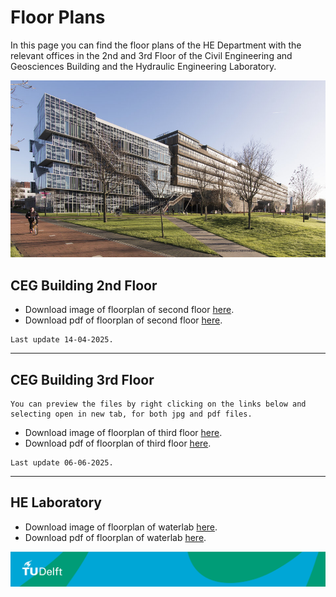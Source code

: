 <!-- <style>
.zoom {
  transition: transform .2s; /* Animation */
  width: 100%;
  height: auto;
  cursor: pointer; /* Set cursor to pointer by default */
  display: block; /* Center image */
  margin: auto;
}

.zoomed-in {
  transform: scale(1.75); /* Zoom in by 1.75x */
  cursor: url('https://upload.wikimedia.org/wikipedia/commons/0/0b/Magnifying_glass_icon.svg'), auto; /* Change cursor to magnifying glass */
}
</style>

<script>
document.addEventListener('DOMContentLoaded', function() {
  const images = document.querySelectorAll('.zoom');
  
  images.forEach(img => {
    img.addEventListener('click', () => {
      img.classList.toggle('zoomed-in');
    });
  });
});
</script> -->

# Floor Plans

In this page you can find the floor plans of the HE Department with the relevant offices in the 2nd and 3rd Floor of the Civil Engineering and Geosciences Building and the Hydraulic Engineering Laboratory.

![CiTG building](./Appendices/citg_building.jpg)


## CEG Building 2nd Floor

- Download image of floorplan of second floor [here](./Appendices/2floor_HE_06062025.jpg).
- Download pdf of floorplan of second floor [here](./Appendices/2_floor_plan_06062025.pdf).
```{note}
Last update 14-04-2025.
```
_________________________________________________________________________

## CEG Building 3rd Floor

```{note}
You can preview the files by right clicking on the links below and selecting open in new tab, for both jpg and pdf files.
```

- Download image of floorplan of third floor [here](./Appendices/3_floorplans_HE_06062025.jpg).
- Download pdf of floorplan of third floor [here](./Appendices/3_floor%20plan_06062025.pdf).
```{note}
Last update 06-06-2025.
```
_________________________________________________________________________

  
## HE Laboratory

- Download image of floorplan of waterlab [here](./Appendices/wlab_march_2025.jpg).
- Download pdf of floorplan of waterlab [here](./Appendices/wlab_march_2.pdf).



[def]: /book/figures/citg_building.jpg

![footer](../../figures/footer-tudelft.jpg)